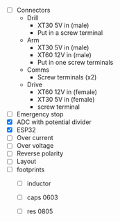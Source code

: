 - [ ] Connectors
    - Drill
        - XT30 5V in (male)
        + Put in a screw terminal
    - Arm
        - XT30 5V in (male)
        - XT60 12V in (male)
        + Put in one screw terminals
    - Comms
        - Screw terminals (x2)
    - Drive
        - XT60 12V in (female)
        - XT30 5V in (female)
        + screw terminal
- [ ] Emergency stop
- [x] ADC with potential divider
- [x] ESP32
- [ ] Over current
- [ ] Over voltage
- [ ] Reverse polarity
- [ ] Layout
- [ ] footprints
  - [ ] inductor
  - [ ] caps 0603
  - [ ] res 0805

